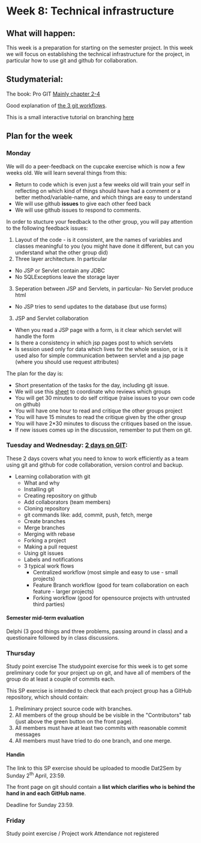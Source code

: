 # Week 8: Technical infrastructure

## What will happen:
This week is a preparation for starting on the semester project. In this week we will focus on establishing the technical infrastructure for the project, in particular how to use git and github for collaboration.

## Studymaterial:
The book: Pro GIT [Mainly chapter 2-4](https://git-scm.com/book/en/v2) 

Good explanation of [the 3 git workflows](https://www.atlassian.com/git/tutorials/comparing-workflows).

This is a small interactive tutorial on branching [here](http://learngitbranching.js.org/)  


## Plan for the week

### Monday
We will do a peer-feedback on the cupcake exercise which is now a few weeks old. We will learn several things from this:

- Return to code which is even just a few weeks old will train your self in reflecting on which kind of things should have had a comment or a better method/variable-name, and which things are easy to understand
- We will use github **issues** to give each other feed back
- We will use github issues to respond to comments.

In order to stucture your feedback to the other group, you will pay attention to the following feedback issues:

1. Layout of the code - is it consistent, are the names of variables and classes meaningful to you (you might have done it different, but can you understand what the other group did)
2. Three layer architecture. In particular
 - No JSP or Servlet contain any JDBC
 - No SQLExceptions leave the storage layer
 3. Seperation between JSP and Servlets, in particular- No Servlet produce html
 - No JSP tries to send updates to the database (but use forms)
3. JSP and Servlet collaboration
 - When you read a JSP page with a form, is it clear which servlet will handle the form
 - Is there a consistency in which jsp pages post to which servlets
 - Is session used only for data which lives for the whole session, or is it used also for simple communication between servlet and a jsp page (where you should use request attributes)

The plan for the day is:

- Short presentation of the tasks for the day, including git issue.
 - We will use this [sheet](/exercises/afleveringer.xlsx) to coordinate who reviews which groups
- You will get 30 minutes to do self critique (raise issues to your own code on github)
- You will have one hour to read and critique the other groups project
- You will have 15 minutes to read the critique given by the other group
- You will have 2*30 minutes to discuss the critiques based on the issue.
 - If new issues comes up in the discussion, remember to put them on git.

### Tuesday and Wednesday: [2 days on GIT](presentation.md):
These 2 days covers what you need to know to work efficiently as a team using git and github for code collaboration, version control and backup.  
- Learning collaboration with git 
  - What and why
  - Installing git 
  - Creating repository on github  
  - Add collaborators (team members)  
  - Cloning repository  
  - git commands like: add, commit, push, fetch, merge  
  - Create branches  
  - Merge branches 
  - Merging with rebase  
  - Forking a project
  - Making a pull request  
  - Using git issues   
  - Labels and notifications  
  - 3 typical work flows  
    - Centralized workflow (most simple and easy to use - small projects)  
    - Feature Branch workflow (good for team collaboration on each feature - larger projects)  
    - Forking workflow (good for opensource projects with untrusted third parties)

#### Semester mid-term evaluation
Delphi (3 good things and three problems, passing around in class) and a questionaire followed by in class discussions.
	
### Thursday
Study point exercise
The studypoint exercise for this week is to get some preliminary code for your project up on git, and have all of members of the group do at least a couple of commits each.

This SP exercise is intended to check that each project group has a GitHub repository, which should contain:

1. Preliminary project source code with branches.
2. All members of the group should be be visible in the "Contributors" tab (just above the green button on the front page).
3. All members must have at least two commits with reasonable commit messages
4. All members must have tried to do one branch, and one merge.

#### Handin 
The link to this SP exercise should be uploaded to moodle Dat2Sem by Sunday 2<sup>th</sup> April, 23:59. 

The front page on git should contain a **list which clarifies who is behind the hand in and each GitHub name**.

Deadline for Sunday 23:59.

### Friday
Study point exercise / Project work
Attendance not registered